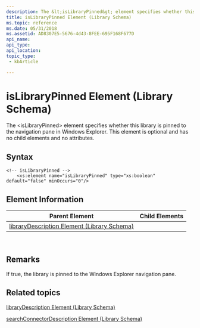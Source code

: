 ```yaml
---
description: The &lt;isLibraryPinned&gt; element specifies whether this library is pinned to the navigation pane in Windows Explorer. This element is optional and has no child elements and no attributes.
title: isLibraryPinned Element (Library Schema)
ms.topic: reference
ms.date: 05/31/2018
ms.assetid: AD8307E5-5676-4d43-8FEE-695F168F677D
api_name: 
api_type: 
api_location: 
topic_type: 
 - kbArticle

---
```


# isLibraryPinned Element (Library Schema)

The &lt;isLibraryPinned&gt; element specifies whether this library is pinned to the navigation pane in Windows Explorer. This element is optional and has no child elements and no attributes.

## Syntax


```
<!-- isLibraryPinned -->
    <xs:element name="isLibraryPinned" type="xs:boolean" default="false" minOccurs="0"/>
```



## Element Information



| Parent Element                                                               | Child Elements |
|------------------------------------------------------------------------------|----------------|
| [libraryDescription Element (Library Schema)](schema-librarydescription.md) |                |



 

## Remarks

If true, the library is pinned to the Windows Explorer navigation pane.

## Related topics

<dl> <dt>

[libraryDescription Element (Library Schema)](schema-librarydescription.md)
</dt> <dt>

[searchConnectorDescription Element (Library Schema)](schema-library-searchconnectordescription.md)
</dt> </dl>

 

 



